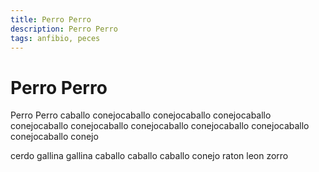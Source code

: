 ```yaml
---
title: Perro Perro
description: Perro Perro
tags: anfibio, peces
---
```


# Perro Perro

Perro Perro caballo conejocaballo conejocaballo conejocaballo conejocaballo conejocaballo conejocaballo conejocaballo conejocaballo conejocaballo conejo

cerdo gallina gallina caballo caballo caballo conejo raton leon zorro